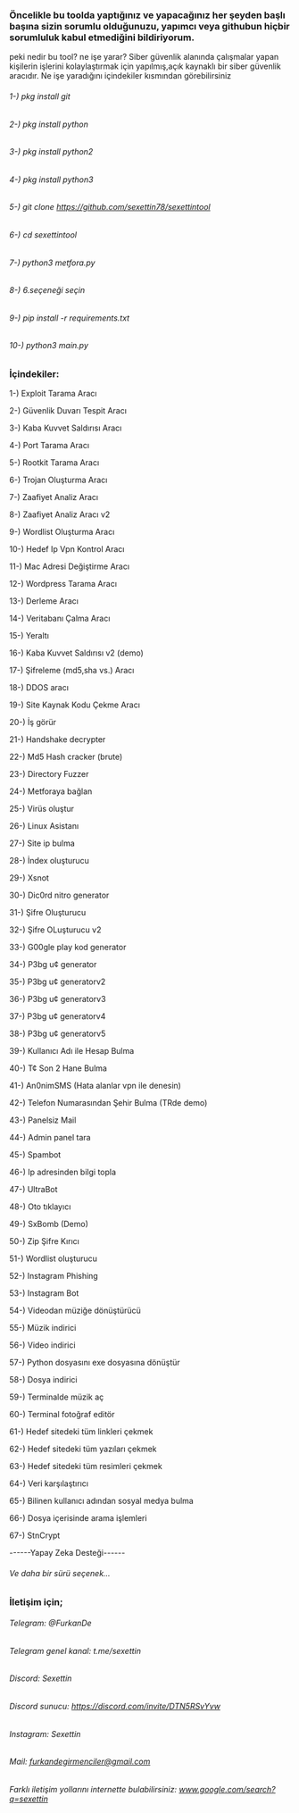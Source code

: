 ### Öncelikle bu toolda yaptığınız ve yapacağınız her şeyden başlı başına sizin sorumlu olduğunuzu, yapımcı veya githubun hiçbir sorumluluk kabul etmediğini bildiriyorum.

peki nedir bu tool? ne işe yarar? 
Siber güvenlik alanında çalışmalar yapan kişilerin işlerini kolaylaştırmak için yapılmış,açık kaynaklı bir siber güvenlik aracıdır.
Ne işe yaradığını içindekiler kısmından görebilirsiniz


###### 1-) pkg install git

###### 2-) pkg install python

###### 3-) pkg install python2

###### 4-) pkg install python3

###### 5-) git clone https://github.com/sexettin78/sexettintool

###### 6-) cd sexettintool 

###### 7-) python3 metfora.py 

###### 8-) 6.seçeneği seçin

###### 9-) pip install -r requirements.txt

###### 10-) python3 main.py

### İçindekiler:
1-) Exploit Tarama Aracı

2-) Güvenlik Duvarı Tespit Aracı

3-) Kaba Kuvvet Saldırısı Aracı

4-) Port Tarama Aracı

5-) Rootkit Tarama Aracı

6-) Trojan Oluşturma Aracı

7-) Zaafiyet Analiz Aracı

8-) Zaafiyet Analiz Aracı v2

9-) Wordlist Oluşturma Aracı

10-) Hedef Ip Vpn Kontrol Aracı

11-) Mac Adresi Değiştirme Aracı

12-) Wordpress Tarama Aracı

13-) Derleme Aracı

14-) Veritabanı Çalma Aracı

15-) Yeraltı

16-) Kaba Kuvvet Saldırısı v2 (demo)

17-) Şifreleme (md5,sha vs.) Aracı

18-) DDOS aracı

19-) Site Kaynak Kodu Çekme Aracı

20-) İş görür

21-) Handshake decrypter

22-) Md5 Hash cracker (brute)

23-) Directory Fuzzer

24-) Metforaya bağlan

25-) Virüs oluştur

26-) Linux Asistanı

27-) Site ip bulma

28-) İndex oluşturucu

29-) Xsnot

30-) Dic0rd nitro generator

31-) Şifre Oluşturucu

32-) Şifre OLuşturucu v2

33-) G00gle pIay kod generator

34-) P3bg u¢ generator

35-) P3bg u¢ generatorv2

36-) P3bg u¢ generatorv3

37-) P3bg u¢ generatorv4

38-) P3bg u¢ generatorv5

39-) Kullanıcı Adı ile Hesap Bulma

40-) T¢ Son 2 Hane Bulma

41-) An0nimSMS (Hata alanlar vpn ile denesin)

42-) Telefon Numarasından Şehir Bulma (TRde demo)

43-) Panelsiz Mail

44-) Admin panel tara

45-) Spambot

46-) Ip adresinden bilgi topla

47-) UltraBot

48-) Oto tıklayıcı

49-) SxBomb (Demo)

50-) Zip Şifre Kırıcı

51-) Wordlist oluşturucu

52-) Instagram Phishing

53-) Instagram Bot

54-) Videodan müziğe dönüştürücü

55-) Müzik indirici

56-) Video indirici

57-) Python dosyasını exe dosyasına dönüştür

58-) Dosya indirici

59-) Terminalde müzik aç

60-) Terminal fotoğraf editör

61-) Hedef sitedeki tüm linkleri çekmek

62-) Hedef sitedeki tüm yazıları çekmek

63-) Hedef sitedeki tüm resimleri çekmek

64-) Veri karşılaştırıcı

65-) Bilinen kullanıcı adından sosyal medya bulma

66-) Dosya içerisinde arama işlemleri

67-) StnCrypt

------Yapay Zeka Desteği------
###### Ve daha bir sürü seçenek...



### İletişim için; 
###### Telegram: @FurkanDe
###### Telegram genel kanal: t.me/sexettin
###### Discord: Sexettin
###### Discord sunucu: https://discord.com/invite/DTN5RSvYvw
###### Instagram: Sexettin 
###### Mail: furkandegirmenciler@gmail.com
###### Farklı iletişim yollarını internette bulabilirsiniz: www.google.com/search?q=sexettin



